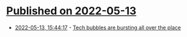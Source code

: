 # [Published on 2022-05-13](index.md)

* [2022-05-13, 15:44:17](https://news.ycombinator.com/item?id=31369091) - [Tech bubbles are bursting all over the place](https://www.economist.com/business/2022/05/14/tech-bubbles-are-bursting-all-over-the-place)
